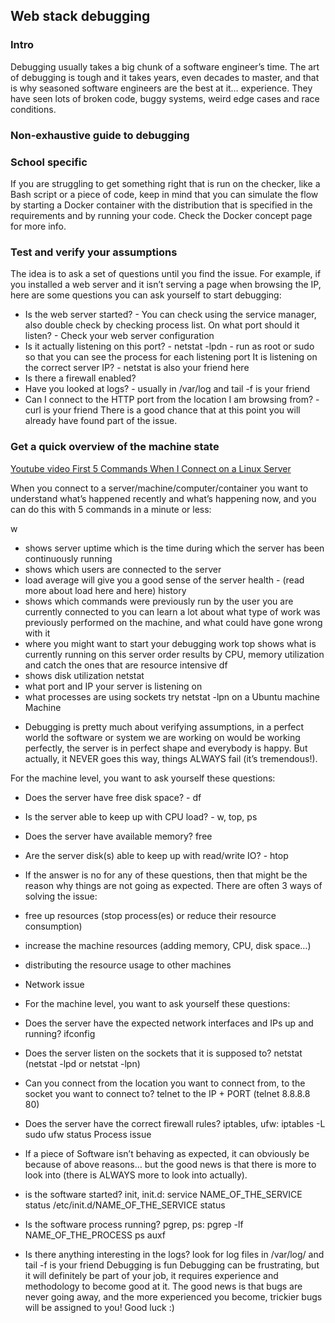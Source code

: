 
## Web stack debugging
### Intro
Debugging usually takes a big chunk of a software engineer’s time. The art of debugging is tough and it takes years, even decades to master, and that is why seasoned software engineers are the best at it… experience. They have seen lots of broken code, buggy systems, weird edge cases and race conditions.



### Non-exhaustive guide to debugging
### School specific
If you are struggling to get something right that is run on the checker, like a Bash script or a piece of code, keep in mind that you can simulate the flow by starting a Docker container with the distribution that is specified in the requirements and by running your code. Check the Docker concept page for more info.

### Test and verify your assumptions
The idea is to ask a set of questions until you find the issue. For example, if you installed a web server and it isn’t serving a page when browsing the IP, here are some questions you can ask yourself to start debugging:

- Is the web server started? - You can check using the service manager, also double check by checking process list.
On what port should it listen? - Check your web server configuration
- Is it actually listening on this port? - netstat -lpdn - run as root or sudo so that you can see the process for each listening port
It is listening on the correct server IP? - netstat is also your friend here
- Is there a firewall enabled?
- Have you looked at logs? - usually in /var/log and tail -f is your friend
- Can I connect to the HTTP port from the location I am browsing from? - curl is your friend
There is a good chance that at this point you will already have found part of the issue.

### Get a quick overview of the machine state
[Youtube video First 5 Commands When I Connect on a Linux Server](https://www.youtube.com/watch?v=1_gqlbADaAw&feature=youtu.be)

When you connect to a server/machine/computer/container you want to understand what’s happened recently and what’s happening now, and you can do this with 5 commands in a minute or less:

w
- shows server uptime which is the time during which the server has been continuously running
- shows which users are connected to the server
- load average will give you a good sense of the server health - (read more about load here and here)
history
- shows which commands were previously run by the user you are currently connected to
you can learn a lot about what type of work was previously performed on the machine, and what could have gone wrong with it
- where you might want to start your debugging work
top
shows what is currently running on this server
order results by CPU, memory utilization and catch the ones that are resource intensive
df
- shows disk utilization
netstat
- what port and IP your server is listening on
- what processes are using sockets
try netstat -lpn on a Ubuntu machine
Machine

+ Debugging is pretty much about verifying assumptions, in a perfect world the software or system we are working on would be working perfectly, the server is in perfect shape and everybody is happy. But actually, it NEVER goes this way, things ALWAYS fail (it’s tremendous!).

For the machine level, you want to ask yourself these questions:

- Does the server have free disk space? - df
- Is the server able to keep up with CPU load? - w, top, ps
- Does the server have available memory? free
- Are the server disk(s) able to keep up with read/write IO? - htop
- If the answer is no for any of these questions, then that might be the reason why things are not going as expected. There are often 3 ways of solving the issue:

- free up resources (stop process(es) or reduce their resource consumption)
- increase the machine resources (adding memory, CPU, disk space…)
- distributing the resource usage to other machines
+ Network issue
- For the machine level, you want to ask yourself these questions:

- Does the server have the expected network interfaces and IPs up and running? ifconfig
- Does the server listen on the sockets that it is supposed to? netstat (netstat -lpd or netstat -lpn)
- Can you connect from the location you want to connect from, to the socket you want to connect to? telnet to the IP + PORT (telnet 8.8.8.8 80)
- Does the server have the correct firewall rules? iptables, ufw:
iptables -L
sudo ufw status
Process issue
- If a piece of Software isn’t behaving as expected, it can obviously be because of above reasons… but the good news is that there is more to look into (there is ALWAYS more to look into actually).

- is the software started? init, init.d:
service NAME_OF_THE_SERVICE status
/etc/init.d/NAME_OF_THE_SERVICE status
- Is the software process running? pgrep, ps:
pgrep -lf NAME_OF_THE_PROCESS
ps auxf
- Is there anything interesting in the logs? look for log files in /var/log/ and tail -f is your friend
Debugging is fun
Debugging can be frustrating, but it will definitely be part of your job, it requires experience and methodology to become good at it. The good news is that bugs are never going away, and the more experienced you become, trickier bugs will be assigned to you! Good luck :)
